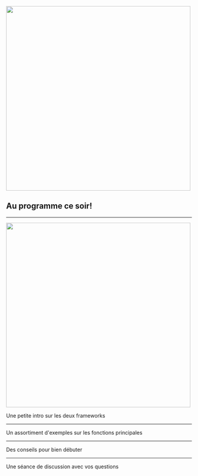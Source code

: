 <img src="http://1funny.com/wp-content/uploads/2011/02/cat-reading-paper.jpg" alt="" height="500"/>

##  Au programme ce soir!

---

<img src="http://netdna.kittentoob.com/wp-content/uploads/2013/05/Curious-Cat-575x431.jpg" height="500" />

Une petite intro sur les deux frameworks

---

Un assortiment d'exemples sur les fonctions principales

---

Des conseils pour bien débuter

---

Une séance de discussion avec vos questions

